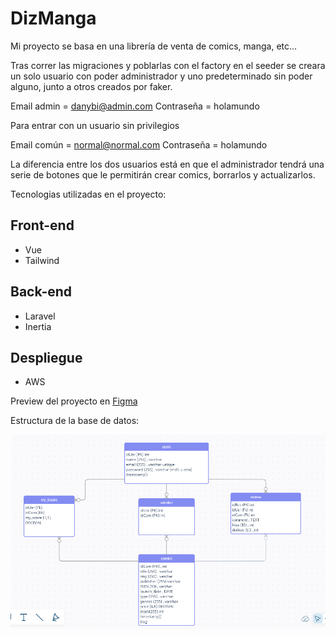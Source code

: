 # DizManga

Mi proyecto se basa en una librería de venta de comics, manga, etc...

Tras correr las migraciones y poblarlas con el factory en el seeder se creara un solo usuario con poder administrador y uno predeterminado sin poder alguno, junto a otros creados por faker.

Email admin = danybi@admin.com Contraseña = holamundo

Para entrar con un usuario sin privilegios

Email común = normal@normal.com Contraseña = holamundo

La diferencia entre los dos usuarios está en que el administrador tendrá una serie de botones que le permitirán crear comics, borrarlos y actualizarlos.

Tecnologias utilizadas en el proyecto:

## Front-end

-   Vue
-   Tailwind

## Back-end

-   Laravel
-   Inertia

## Despliegue

-   AWS

Preview del proyecto en [Figma](https://www.figma.com/file/RPUYt5kwzSo3mgvRpFXqgG/prepoyectodbg?type=design&node-id=0-1&t=O50fTma4zdJg3CvF-0)

Estructura de la base de datos:

<img src="https://github.com/DanyBittan/ContenidoSecreto/blob/main/Base%20de%20datos.png" />
